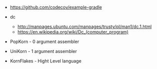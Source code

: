 * https://github.com/codecov/example-gradle
* dc
  * http://manpages.ubuntu.com/manpages/trusty/pl/man1/dc.1.html
  * https://en.wikipedia.org/wiki/Dc_(computer_program)

* PopKorn - 0 argument assembler
* UniKorn - 1 argument assembler
* KornFlakes - Hight Level language
